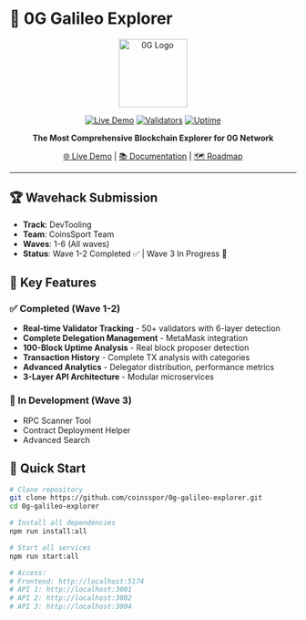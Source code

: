 # 🚀 0G Galileo Explorer

<div align="center">
  <img src="frontend/public/0glogo.svg" alt="0G Logo" width="120"/>
  
  [![Live Demo](https://img.shields.io/badge/demo-live-brightgreen)](https://0ggalileoexplorer.coinsspor.com)
  [![Validators](https://img.shields.io/badge/validators-50%2B-blue)](https://0ggalileoexplorer.coinsspor.com)
  [![Uptime](https://img.shields.io/badge/uptime-99.9%25-success)](https://0ggalileoexplorer.coinsspor.com)
  
  **The Most Comprehensive Blockchain Explorer for 0G Network**
  
  [🌐 Live Demo](https://0ggalileoexplorer.coinsspor.com) | [📚 Documentation](docs/API_DOCUMENTATION.md) | [🗺️ Roadmap](ROADMAP.md)
</div>

---

## 🏆 Wavehack Submission

- **Track**: DevTooling
- **Team**: CoinsSport Team
- **Waves**: 1-6 (All waves)
- **Status**: Wave 1-2 Completed ✅ | Wave 3 In Progress 🚧

## 🌟 Key Features

### ✅ Completed (Wave 1-2)
- **Real-time Validator Tracking** - 50+ validators with 6-layer detection
- **Complete Delegation Management** - MetaMask integration
- **100-Block Uptime Analysis** - Real block proposer detection
- **Transaction History** - Complete TX analysis with categories
- **Advanced Analytics** - Delegator distribution, performance metrics
- **3-Layer API Architecture** - Modular microservices

### 🚧 In Development (Wave 3)
- RPC Scanner Tool
- Contract Deployment Helper
- Advanced Search

## 🚀 Quick Start

```bash
# Clone repository
git clone https://github.com/coinsspor/0g-galileo-explorer.git
cd 0g-galileo-explorer

# Install all dependencies
npm run install:all

# Start all services
npm run start:all

# Access:
# Frontend: http://localhost:5174
# API 1: http://localhost:3001
# API 2: http://localhost:3002
# API 3: http://localhost:3004
